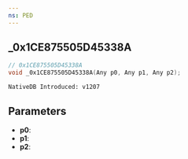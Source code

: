 ```yaml
---
ns: PED
---
```

## _0x1CE875505D45338A

```c
// 0x1CE875505D45338A
void _0x1CE875505D45338A(Any p0, Any p1, Any p2);
```

```
NativeDB Introduced: v1207
```

## Parameters
* **p0**:
* **p1**:
* **p2**:
